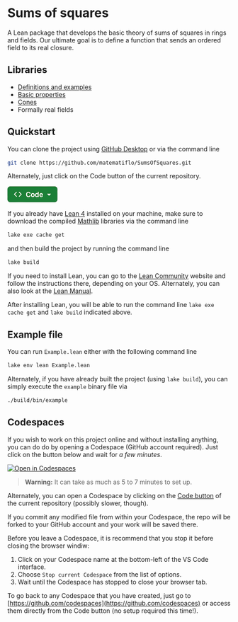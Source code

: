 # Sums of squares

A Lean package that develops the basic theory of sums of squares in rings and fields. Our ultimate goal is to define a function that sends an ordered field to its real closure.

## Libraries

- [Definitions and examples](SumSq/Defs.md)
- [Basic properties](SumSq/Ppties.md)
- [Cones](SumSq/Cones.md)
- Formally real fields

## Quickstart

You can clone the project using [GitHub Desktop](https://docs.github.com/en/desktop/installing-and-authenticating-to-github-desktop/installing-github-desktop) or via the command line

```bash
git clone https://github.com/matematiflo/SumsOfSquares.git
```

Alternately, just click on the Code button of the current repository.

[![Code Button](img/Code_small.png)](https://github.com/matematiflo/SumsOfSquares)

If you already have [Lean 4](https://lean-lang.org) installed on your machine, make sure to download the compiled [Mathlib](https://github.com/leanprover-community/mathlib4) libraries via the command line

```bash
lake exe cache get
```

and then build the project by running the command line

```bash
lake build
```

If you need to install Lean, you can go to the [Lean Community](https://leanprover-community.github.io/get_started.html) website and follow the instructions there, depending on your OS. Alternately, you can also look at the [Lean Manual](https://lean-lang.org/lean4/doc/quickstart.html).

After installing Lean, you will be able to run the command line `lake exe cache get` and `lake build` indicated above.

## Example file

You can run `Example.lean` either with the following command line

```bash
lake env lean Example.lean
```

Alternately, if you have already built the project (using `lake build`), you can simply execute the `example` binary file via

```bash
./build/bin/example
```

## Codespaces

If you wish to work on this project online and without installing anything, you can do do by opening a Codespace (GitHub account required). Just click on the button below and wait for *a few minutes*.

[![Open in Codespaces](https://github.com/codespaces/badge.svg)](https://github.com/codespaces/new?skip_quickstart=true&machine=standardLinux32gb&repo=713890550&ref=main&geo=EuropeWest)

> **Warning:** It can take as much as 5 to 7 minutes to set up.

Alternately, you can open a Codespace by clicking on the [Code button](https://github.com/matematiflo/SumsOfSquares) of the current repository (possibly slower, though).

If you commit any modified file from within your Codespace, the repo will be forked to your GitHub account and your work will be saved there.

Before you leave a Codespace, it is recommend that you stop it before closing the browser windiw:

1. Click on your Codespace name at the bottom-left of the VS Code interface.
2. Choose `Stop current Codespace` from the list of options.
3. Wait until the Codespace has stopped to close your browser tab.

To go back to any Codespace that you have created, just go to [https://github.com/codespaces](https://github.com/codespaces) or access them directly from the Code button (no setup required this time!).
